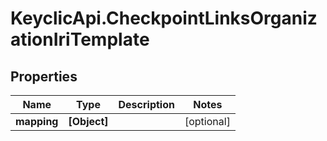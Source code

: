 # KeyclicApi.CheckpointLinksOrganizationIriTemplate

## Properties
Name | Type | Description | Notes
------------ | ------------- | ------------- | -------------
**mapping** | **[Object]** |  | [optional] 


